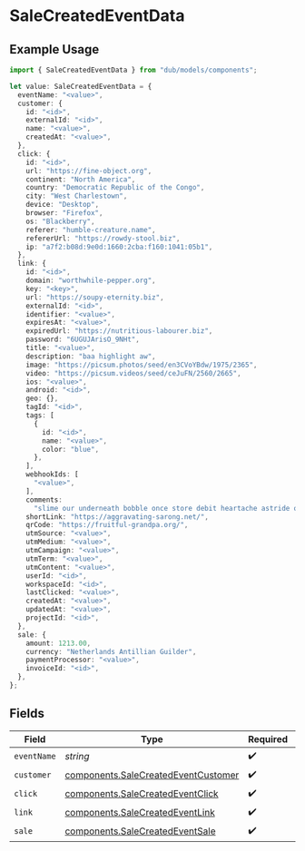 # SaleCreatedEventData

## Example Usage

```typescript
import { SaleCreatedEventData } from "dub/models/components";

let value: SaleCreatedEventData = {
  eventName: "<value>",
  customer: {
    id: "<id>",
    externalId: "<id>",
    name: "<value>",
    createdAt: "<value>",
  },
  click: {
    id: "<id>",
    url: "https://fine-object.org",
    continent: "North America",
    country: "Democratic Republic of the Congo",
    city: "West Charlestown",
    device: "Desktop",
    browser: "Firefox",
    os: "Blackberry",
    referer: "humble-creature.name",
    refererUrl: "https://rowdy-stool.biz",
    ip: "a7f2:b08d:9e0d:1660:2cba:f160:1041:05b1",
  },
  link: {
    id: "<id>",
    domain: "worthwhile-pepper.org",
    key: "<key>",
    url: "https://soupy-eternity.biz",
    externalId: "<id>",
    identifier: "<value>",
    expiresAt: "<value>",
    expiredUrl: "https://nutritious-labourer.biz",
    password: "6UGUJArisO_9NHt",
    title: "<value>",
    description: "baa highlight aw",
    image: "https://picsum.photos/seed/en3CVoYBdw/1975/2365",
    video: "https://picsum.videos/seed/ceJuFN/2560/2665",
    ios: "<value>",
    android: "<id>",
    geo: {},
    tagId: "<id>",
    tags: [
      {
        id: "<id>",
        name: "<value>",
        color: "blue",
      },
    ],
    webhookIds: [
      "<value>",
    ],
    comments:
      "slime our underneath bobble once store debit heartache astride omelet um anti",
    shortLink: "https://aggravating-sarong.net/",
    qrCode: "https://fruitful-grandpa.org/",
    utmSource: "<value>",
    utmMedium: "<value>",
    utmCampaign: "<value>",
    utmTerm: "<value>",
    utmContent: "<value>",
    userId: "<id>",
    workspaceId: "<id>",
    lastClicked: "<value>",
    createdAt: "<value>",
    updatedAt: "<value>",
    projectId: "<id>",
  },
  sale: {
    amount: 1213.00,
    currency: "Netherlands Antillian Guilder",
    paymentProcessor: "<value>",
    invoiceId: "<id>",
  },
};
```

## Fields

| Field                                                                                      | Type                                                                                       | Required                                                                                   | Description                                                                                |
| ------------------------------------------------------------------------------------------ | ------------------------------------------------------------------------------------------ | ------------------------------------------------------------------------------------------ | ------------------------------------------------------------------------------------------ |
| `eventName`                                                                                | *string*                                                                                   | :heavy_check_mark:                                                                         | N/A                                                                                        |
| `customer`                                                                                 | [components.SaleCreatedEventCustomer](../../models/components/salecreatedeventcustomer.md) | :heavy_check_mark:                                                                         | N/A                                                                                        |
| `click`                                                                                    | [components.SaleCreatedEventClick](../../models/components/salecreatedeventclick.md)       | :heavy_check_mark:                                                                         | N/A                                                                                        |
| `link`                                                                                     | [components.SaleCreatedEventLink](../../models/components/salecreatedeventlink.md)         | :heavy_check_mark:                                                                         | N/A                                                                                        |
| `sale`                                                                                     | [components.SaleCreatedEventSale](../../models/components/salecreatedeventsale.md)         | :heavy_check_mark:                                                                         | N/A                                                                                        |